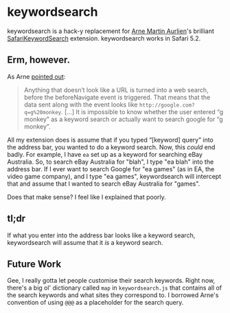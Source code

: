 # keywordsearch #

keywordsearch is a hack-y replacement for [Arne Martin Aurlien][ama]'s brilliant [SafariKeywordSearch][] extension. keywordsearch works in Safari 5.2.

## Erm, however. ##

As Arne [pointed out][blogpost]:

> Anything that doesn’t look like a URL is turned into a web search, before the beforeNavigate event is triggered. That means that the data sent along with the event looks like `http://google.com?q=g%20monkey`. [...] It is impossible to know whether the user entered “g monkey” as a keyword search or actually want to search google for “g monkey”.

All my extension does is assume that if you typed “[keyword] query” into the address bar, you wanted to do a keyword search. Now, this _could_ end badly. For example, I have `ea` set up as a keyword for searching eBay Australia. So, to search eBay Australia for "blah", I type "ea blah" into the address bar. If I ever want to search Google for "ea games" (as in EA, the video game company), and I type "ea games", keywordsearch will intercept that and assume that I wanted to search eBay Australia for "games".

Does that make sense? I feel like I explained that poorly.


## tl;dr ##

If what you enter into the address bar looks like a keyword search, keywordsearch will assume that it _is_ a keyword search.

## Future Work ##

Gee, I really gotta let people customise their search keywords. Right now, there's a big ol' dictionary called `map` in `keywordsearch.js` that contains all of the search keywords and what sites they correspond to. I borrowed Arne's convention of using `@@@` as a placeholder for the search query.

[ama]: http://am.aurlien.net/
[SafariKeywordSearch]: http://safarikeywordsearch.aurlien.net
[blogpost]: http://am.aurlien.net/post/19346990224/sks-and-safari-5-2?18497c68